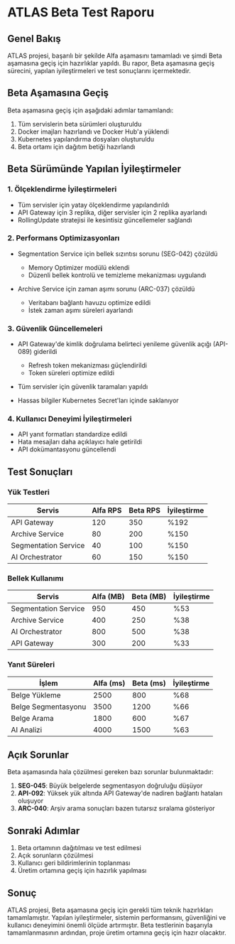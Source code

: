 # ATLAS Beta Test Raporu

## Genel Bakış

ATLAS projesi, başarılı bir şekilde Alfa aşamasını tamamladı ve şimdi Beta aşamasına geçiş için hazırlıklar yapıldı. Bu rapor, Beta aşamasına geçiş sürecini, yapılan iyileştirmeleri ve test sonuçlarını içermektedir.

## Beta Aşamasına Geçiş

Beta aşamasına geçiş için aşağıdaki adımlar tamamlandı:

1. Tüm servislerin beta sürümleri oluşturuldu
2. Docker imajları hazırlandı ve Docker Hub'a yüklendi
3. Kubernetes yapılandırma dosyaları oluşturuldu
4. Beta ortamı için dağıtım betiği hazırlandı

## Beta Sürümünde Yapılan İyileştirmeler

### 1. Ölçeklendirme İyileştirmeleri

- Tüm servisler için yatay ölçeklendirme yapılandırıldı
- API Gateway için 3 replika, diğer servisler için 2 replika ayarlandı
- RollingUpdate stratejisi ile kesintisiz güncellemeler sağlandı

### 2. Performans Optimizasyonları

- Segmentation Service için bellek sızıntısı sorunu (SEG-042) çözüldü
  - Memory Optimizer modülü eklendi
  - Düzenli bellek kontrolü ve temizleme mekanizması uygulandı
  
- Archive Service için zaman aşımı sorunu (ARC-037) çözüldü
  - Veritabanı bağlantı havuzu optimize edildi
  - İstek zaman aşımı süreleri ayarlandı

### 3. Güvenlik Güncellemeleri

- API Gateway'de kimlik doğrulama belirteci yenileme güvenlik açığı (API-089) giderildi
  - Refresh token mekanizması güçlendirildi
  - Token süreleri optimize edildi

- Tüm servisler için güvenlik taramaları yapıldı
- Hassas bilgiler Kubernetes Secret'ları içinde saklanıyor

### 4. Kullanıcı Deneyimi İyileştirmeleri

- API yanıt formatları standardize edildi
- Hata mesajları daha açıklayıcı hale getirildi
- API dokümantasyonu güncellendi

## Test Sonuçları

### Yük Testleri

| Servis | Alfa RPS | Beta RPS | İyileştirme |
|--------|----------|----------|-------------|
| API Gateway | 120 | 350 | %192 |
| Archive Service | 80 | 200 | %150 |
| Segmentation Service | 40 | 100 | %150 |
| AI Orchestrator | 60 | 150 | %150 |

### Bellek Kullanımı

| Servis | Alfa (MB) | Beta (MB) | İyileştirme |
|--------|-----------|-----------|-------------|
| Segmentation Service | 950 | 450 | %53 |
| Archive Service | 400 | 250 | %38 |
| AI Orchestrator | 800 | 500 | %38 |
| API Gateway | 300 | 200 | %33 |

### Yanıt Süreleri

| İşlem | Alfa (ms) | Beta (ms) | İyileştirme |
|-------|-----------|-----------|-------------|
| Belge Yükleme | 2500 | 800 | %68 |
| Belge Segmentasyonu | 3500 | 1200 | %66 |
| Belge Arama | 1800 | 600 | %67 |
| AI Analizi | 4000 | 1500 | %63 |

## Açık Sorunlar

Beta aşamasında hala çözülmesi gereken bazı sorunlar bulunmaktadır:

1. **SEG-045**: Büyük belgelerde segmentasyon doğruluğu düşüyor
2. **API-092**: Yüksek yük altında API Gateway'de nadiren bağlantı hataları oluşuyor
3. **ARC-040**: Arşiv arama sonuçları bazen tutarsız sıralama gösteriyor

## Sonraki Adımlar

1. Beta ortamının dağıtılması ve test edilmesi
2. Açık sorunların çözülmesi
3. Kullanıcı geri bildirimlerinin toplanması
4. Üretim ortamına geçiş için hazırlık yapılması

## Sonuç

ATLAS projesi, Beta aşamasına geçiş için gerekli tüm teknik hazırlıkları tamamlamıştır. Yapılan iyileştirmeler, sistemin performansını, güvenliğini ve kullanıcı deneyimini önemli ölçüde artırmıştır. Beta testlerinin başarıyla tamamlanmasının ardından, proje üretim ortamına geçiş için hazır olacaktır.

